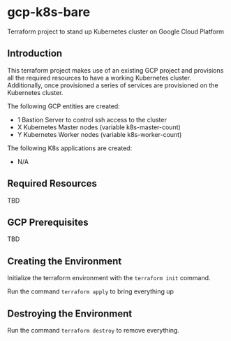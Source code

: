 # gcp-k8s-bare
Terraform project to stand up Kubernetes cluster on Google Cloud Platform

## Introduction
This terraform project makes use of an existing GCP project and provisions all the required resources to have a working Kubernetes cluster.  Additionally, once provisioned a series of services are provisioned on the Kubernetes cluster.

The following GCP entities are created:
* 1 Bastion Server to control ssh access to the cluster
* X Kubernetes Master nodes (variable k8s-master-count)
* Y Kubernetes Worker nodes (variable k8s-worker-count)

The following K8s applications are created:
* N/A

## Required Resources
TBD

## GCP Prerequisites
TBD

## Creating the Environment
Initialize the terraform environment with the `terraform init` command.

Run the command `terraform apply` to bring everything up
## Destroying the Environment
Run the command `terraform destroy` to remove everything.